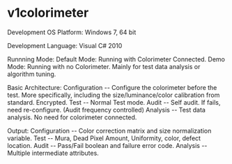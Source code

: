 # v1colorimeter

Development OS Platform:
Windows 7, 64 bit

Development Language:
    Visual C# 2010

Runnning Mode:
    Default Mode: Running with Colorimeter Connected.
    Demo Mode: Running with no Colorimeter. Mainly for test data analysis or algorithm tuning.

Basic Architecture:
    Configuration -- Configure the colorimeter before the test. More specifically, including the size/luminance/color calibration from standard. Encrypted. 
    Test          -- Normal Test mode. 
    Audit         -- Self audit. If fails, need re-configure. (Audit frequency controlled)
    Analysis      -- Test data analysis. No need for colorimeter connected.
    
Output:
    Configuration -- Color correction matrix and size normalization variable. 
    Test          -- Mura, Dead Pixel Amount, Uniformity, color, defect location.
    Audit         -- Pass/Fail boolean and failure error code.
    Analysis      -- Multiple intermediate attributes.